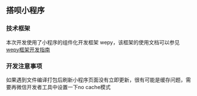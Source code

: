 ## 搭呗小程序

### 技术框架
本次开发使用了小程序的组件化开发框架 wepy，该框架的使用文档可以参见[wepy框架开发指南](https://github.com/wepyjs/wepy/tree/master/docs)

### 开发注意事项
如果遇到文件编译打包后刷新小程序页面没有立即更新，很有可能是缓存问题，需要再微信开发者工具中设置一下no cache模式